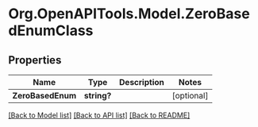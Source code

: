 # Org.OpenAPITools.Model.ZeroBasedEnumClass

## Properties

Name | Type | Description | Notes
------------ | ------------- | ------------- | -------------
**ZeroBasedEnum** | **string?** |  | [optional] 

[[Back to Model list]](../README.md#documentation-for-models) [[Back to API list]](../README.md#documentation-for-api-endpoints) [[Back to README]](../README.md)


